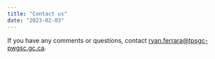 ```yaml
---
title: "Contact us"
date: "2023-02-03"
---
```


If you have any comments or questions, contact [ryan.ferrara@tpsgc-pwgsc.gc.ca](mailto:ryan.ferrara@tpsgc-pwgsc.gc.ca).
